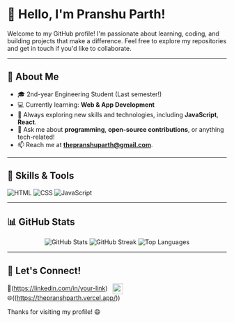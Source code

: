 # 👋 Hello, I'm Pranshu Parth! 

Welcome to my GitHub profile! I'm passionate about learning, coding, and building projects that make a difference. Feel free to explore my repositories and get in touch if you'd like to collaborate.

---

## 🧠 About Me
 
- 🎓 2nd-year Engineering Student (Last semester!)
-  💻 Currently learning: **Web & App Development**
- 🌱 Always exploring new skills and technologies, including **JavaScript**, **React**.
- 💬 Ask me about **programming**, **open-source contributions**, or anything tech-related!
- 📫 Reach me at **[thepranshuparth@gmail.com](mailto:thepranshuparth@gmail.com)**.


---

## 🚀 Skills & Tools
![HTML](https://img.shields.io/badge/-HTML-orange?style=flat-square&logo=html5&logoColor=white)
![CSS](https://img.shields.io/badge/-CSS-blue?style=flat-square&logo=css3&logoColor=white)
![JavaScript](https://img.shields.io/badge/-JavaScript-yellow?style=flat-square&logo=javascript&logoColor=white)


---

## 📊 GitHub Stats

<div align="center">
    <img src="https://github-readme-stats.vercel.app/api?username=CliffHanger06&show_icons=true&theme=radical" alt="GitHub Stats">
    <img src="https://github-readme-streak-stats.herokuapp.com/?user=CliffHanger06&theme=radical" alt="GitHub Streak">
    <img src="https://github-readme-stats.vercel.app/api/top-langs/?username=CliffHanger06&layout=compact&theme=radical" alt="Top Languages">
</div>

---
## 🤝 Let's Connect!

🔗(https://linkedin.com/in/your-link) &nbsp; <img src="https://cdn.jsdelivr.net/gh/devicons/devicon/icons/linkedin/linkedin-original.svg" width="24px" style="vertical-align:middle;" />
<br>
🌐((https://thepranshparth.vercel.app/))


Thanks for visiting my profile! 😄
